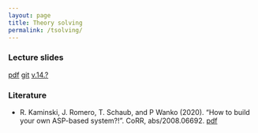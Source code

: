 ```yaml
---
layout: page
title: Theory solving
permalink: /tsolving/
---
```

### Lecture slides

  [pdf]()
  [git](https://github.com/potassco-asp-course/tsolving)
  [v.14.?]()

### Literature

  * R. Kaminski, J. Romero, T. Schaub, and P Wanko (2020).
	“How to build your own ASP-based system?!”.
	CoRR, abs/2008.06692.
	[pdf](https://arxiv.org/abs/2008.06692)
